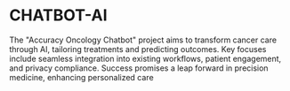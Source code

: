# CHATBOT-AI
The "Accuracy Oncology Chatbot" project aims to transform cancer care through AI, tailoring treatments and predicting outcomes. Key focuses include seamless integration into existing workflows, patient engagement, and privacy compliance. Success promises a leap forward in precision medicine, enhancing personalized care
